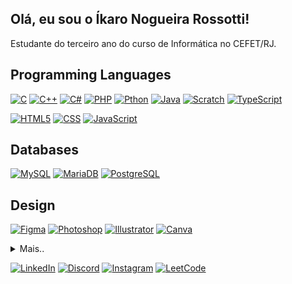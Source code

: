 ## Olá, eu sou o Íkaro Nogueira Rossotti!
Estudante do terceiro ano do curso de Informática no CEFET/RJ.


## Programming Languages
[![C](https://img.shields.io/badge/C-203759?logo=c&logoColor=white)](#)
[![C++](https://img.shields.io/badge/C++-203759.svg?logo=c%2B%2B&logoColor=white)](#)
[![C#](https://custom-icon-badges.demolab.com/badge/C%23-203759.svg?logo=cshrp&logoColor=white)](#)
[![PHP](https://img.shields.io/badge/PHP-203759?logo=php&logoColor=white)](#)
[![Pthon](https://img.shields.io/badge/Python-203759?logo=python&logoColor=white)](#)
[![Java](https://img.shields.io/badge/Java-203759?logo=jdk&logoColor=white)](#)
[![Scratch](https://img.shields.io/badge/Scratch-203759?logo=scratch&logoColor=white)](#)
[![TypeScript](https://img.shields.io/badge/TypeScript-203759?logo=typescript&logoColor=white)](#)

[![HTML5](https://img.shields.io/badge/HTML5-203759?logo=html5&logoColor=white)](#)
[![CSS](https://img.shields.io/badge/CSS-203759?logo=css&logoColor=white)](#)
[![JavaScript](https://img.shields.io/badge/JavaScript-203759?logo=javascript&logoColor=white)](#)

## Databases
[![MySQL](https://img.shields.io/badge/MySQL-203759?logo=mysql&logoColor=white)](#)
[![MariaDB](https://img.shields.io/badge/MariaDB-203759?logo=mariadb&logoColor=white)](#)
[![PostgreSQL](https://img.shields.io/badge/PostgreSQL-203759?logo=postgresql&logoColor=white)](#)

## Design
[![Figma](https://img.shields.io/badge/Figma-203759?logo=figma&logoColor=white)](#)
[![Photoshop](https://img.shields.io/badge/Photoshop-203759?logo=photoshop&logoColor=white)](#)
[![Illustrator](https://img.shields.io/badge/Illustrator-203759?logo=illustrator&logoColor=white)](#)
[![Canva](https://img.shields.io/badge/Canva-203759.svg?&logo=Canva&logoColor=white)](#)

<details>
  <summary>Mais..</summary>

## Framework
[![.NET](https://img.shields.io/badge/.NET-203759?logo=dotnet&logoColor=white)](#)
[![Bootstrap](https://img.shields.io/badge/Bootstrap-203759?logo=bootstrap&logoColor=white)](#)
[![Tailwind CSS](https://img.shields.io/badge/Tailwind%20CSS-%203759.svg?logo=tailwind-css&logoColor=white)](#)
[![Node.js](https://img.shields.io/badge/Node.js-203759?logo=node.js&logoColor=white)](#)
[![Docker](https://img.shields.io/badge/Docker-203759?logo=docker&logoColor=white)](#)
[![Spring Boot](https://img.shields.io/badge/Spring%20Boot-203759?logo=springboot&logoColor=white)](#)
[![Django](https://img.shields.io/badge/Django-%203759.svg?logo=django&logoColor=white)](#)
[![Ember.js](https://img.shields.io/badge/Ember.js-203759?logo=emberdotjs&logoColor=white)](#)
[![Flask](https://img.shields.io/badge/Flask-203759?logo=flask&logoColor=white)](#)
  
## Data Science
[![NumPy](https://img.shields.io/badge/NumPy-203759?logo=numpy&logoColor=white)](#) 
[![Pandas](https://img.shields.io/badge/Pandas-203759?logo=pandas&logoColor=white)](#)
[![Power BI](https://custom-icon-badges.demolab.com/badge/Power%20BI-203759?logo=power-bi&logoColor=white)](#)

## Documentation
[![Notion](https://img.shields.io/badge/Notion-203759?logo=notion&logoColor=white)](#)

</details>

[![LinkedIn](https://custom-icon-badges.demolab.com/badge/LinkedIn-203759?logo=linkedin-white&logoColor=white)](#)
[![Discord](https://img.shields.io/badge/Discord-203759?&logo=discord&logoColor=white)](#)
[![Instagram](https://img.shields.io/badge/Instagram-203759?logo=Instagram&logoColor=white)](#)
[![LeetCode](https://img.shields.io/badge/LeetCode-203759?logo=LeetCode&logoColor=#white)](#)
